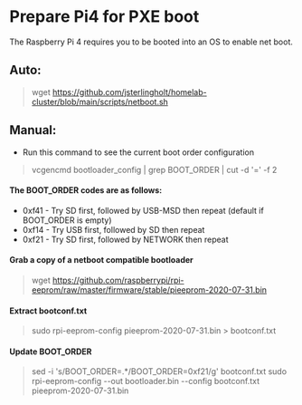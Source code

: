 
# Prepare Pi4 for PXE boot

The Raspberry Pi 4 requires you to be booted into an OS to enable net boot.
##  Auto:
>   wget https://github.com/jsterlingholt/homelab-cluster/blob/main/scripts/netboot.sh

##  Manual:
-   Run this command to see the current boot order configuration
>   vcgencmd bootloader_config | grep BOOT_ORDER | cut -d '=' -f 2

#### The BOOT_ORDER codes are as follows:
-   0xf41 - Try SD first, followed by USB-MSD then repeat (default if BOOT_ORDER is empty)
-   0xf14 - Try USB first, followed by SD then repeat
-   0xf21 - Try SD first, followed by NETWORK then repeat

#### Grab a copy of a netboot compatible bootloader
>   wget https://github.com/raspberrypi/rpi-eeprom/raw/master/firmware/stable/pieeprom-2020-07-31.bin

#### Extract bootconf.txt
>   sudo rpi-eeprom-config pieeprom-2020-07-31.bin > bootconf.txt

#### Update BOOT_ORDER
>   sed -i 's/BOOT_ORDER=.*/BOOT_ORDER=0xf21/g' bootconf.txt
>   sudo rpi-eeprom-config --out bootloader.bin --config bootconf.txt pieeprom-2020-07-31.bin
